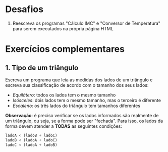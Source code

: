# Desafios

1. Reescreva os programas "Cálculo IMC" e "Conversor de Temperatura" para serem executados na própria página HTML

# Exercícios complementares

## 1. Tipo de um triângulo

Escreva um programa que leia as medidas dos lados de um triângulo e escreva sua classificação de acordo com o tamanho dos seus lados:

* _Equilátero_: todos os lados tem o mesmo tamanho
* _Isósceles_: dois lados tem o mesmo tamanho, mas o terceiro é diferente
* _Escaleno_: os três lados do triângulo tem tamanhos diferentes

**Observação**: é preciso verificar se os lados informados são realmente de um triângulo, ou seja, se a forma pode ser "fechada". Para isso, os lados da forma devem atender a **TODAS** as seguintes condições:

~~~js
ladoA < (ladoB + ladoC)
ladoB < (ladoA + ladoC)
ladoC < (ladoA + ladoB)
~~~